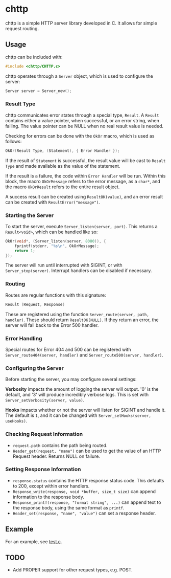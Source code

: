 # chttp

chttp is a simple HTTP server library developed in C.
It allows for simple request routing.

## Usage

chttp can be included with:

```c
#include <chttp/CHTTP.c>
```

chttp operates through a `Server` object, which is used to configure the server:

```c
Server server = Server_new();
```

### Result Type

chttp communicates error states through a special type, `Result`.
A `Result` contains either a value pointer, when successful, or an error string,
when failing. The value pointer can be NULL when no real result value is needed.

Checking for errors can be done with the `OkOr` macro, which is used as follows:

```c
OkOr(Result Type, (Statement), { Error Handler });
```

If the result of `Statement` is successful, the result value will be cast to
`Result Type` and made available as the value of the statement.

If the result is a failure, the code within `Error Handler` will be run. Within
this block, the macro `OkOrMessage` refers to the error message, as a `char*`,
and the macro `OkOrResult` refers to the entire result object.

A success result can be created using `ResultOK(value)`, and an error result
can be created with `ResultError("message")`.

### Starting the Server

To start the server, execute `Server_listen(server, port)`.
This returns a `Result<void>`, which can be handled like so:

```c
OkOr(void*, (Server_listen(server, 8080)), {
    fprintf(stderr, "%s\n", OkOrMessage);
    return 1;
});
```

The server will run until interrupted with SIGINT, or with `Server_stop(server)`.
Interrupt handlers can be disabled if necessary.

### Routing

Routes are regular functions with this signature:

```c
Result (Request, Response)
```

These are registered using the function `Server_route(server, path, handler)`.
These should return `ResultOK(NULL)`. If they return an error, the server will
fall back to the Error 500 handler.

### Error Handling

Special routes for Error 404 and 500 can be registered with
`Server_route404(server, handler)` and `Server_route500(server, handler)`.

### Configuring the Server

Before starting the server, you may configure several settings:

**Verbosity** impacts the amount of logging the server will output. '0' is the default,
and '3' will produce incredibly verbose logs. This is set with `Server_setVerbosity(server, value)`.

**Hooks** impacts whether or not the server will listen for SIGINT and handle it.
The default is `1`, and it can be changed with `Server_setHooks(server, useHooks)`.

### Checking Request Information

 * `request.path` contains the path being routed.
 * `Header_get(request, "name")` can be used to get the value of an HTTP Request header. Returns NULL on failure.

### Setting Response Information

 * `response.status` contains the HTTP response status code. This defaults to 200, except within error handlers.
 * `Response_write(response, void *buffer, size_t size)` can append information to the response body.
 * `Response_printf(response, "format string", ...)` can append text to the response body, using the same format as `printf`.
 * `Header_set(response, "name", "value")` can set a response header.

## Example

For an example, see [test.c](test.c).

## TODO

 - Add PROPER support for other request types, e.g. POST.

